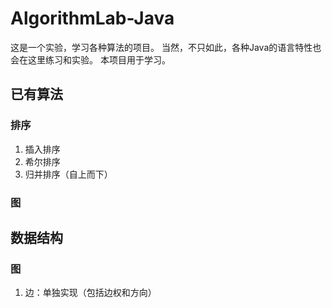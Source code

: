# AlgorithmLab-Java
这是一个实验，学习各种算法的项目。
当然，不只如此，各种Java的语言特性也会在这里练习和实验。
本项目用于学习。
## 已有算法
### 排序
1. 插入排序
1. 希尔排序
1. 归并排序（自上而下）

### 图

## 数据结构

### 图
1. 边：单独实现（包括边权和方向）